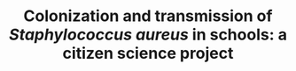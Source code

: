 ---
title: "Colonization and transmission of *Staphylococcus aureus* in schools: a citizen science project"
authors: "**van Tonder AJ**, McCullagh F, McKeand H, Thaw S, Bellis K, Raisen C, Lay E, Aggarwal D, Holmes M, **Parkhill J**, Harrison EM, Kucharski A, Conlan A."
journal: 'Microbial Genomics'
pub_date: '2023-04-19'
pmid: '37074324'
---